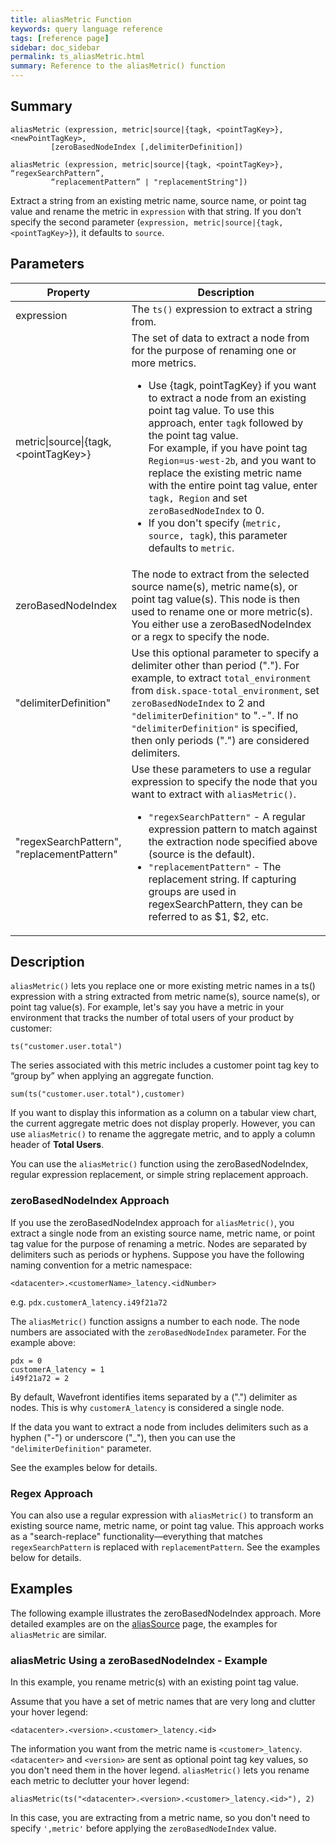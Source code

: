 ```yaml
---
title: aliasMetric Function
keywords: query language reference
tags: [reference page]
sidebar: doc_sidebar
permalink: ts_aliasMetric.html
summary: Reference to the aliasMetric() function
---
```


## Summary

```
aliasMetric (expression, metric|source|{tagk, <pointTagKey>}, <newPointTagKey>,
         [zeroBasedNodeIndex [,delimiterDefinition])

aliasMetric (expression, metric|source|{tagk, <pointTagKey>}, “regexSearchPattern”,
         “replacementPattern” | "replacementString"])
```

Extract a string from an existing metric name, source name, or point tag value and rename the metric in `expression` with that string. If you don't specify the second parameter (`expression, metric|source|{tagk, <pointTagKey>}`), it defaults to `source`.

## Parameters

<table>
<tbody>
<thead>
<tr><th width="30%">Property</th><th width="70%">Description</th></tr>
</thead>
<tr>
<td>expression</td>
<td>The <code>ts()</code> expression to extract a string from.</td>
</tr>
<tr>
<td>metric&vert;source&vert;&#123;tagk,&lt;pointTagKey&gt;&#125;</td>
<td>The set of data to extract a node from for the purpose of renaming one or more metrics.
<ul>
<li>Use &#123;tagk, pointTagKey&#125; if you want to extract a node from an existing point tag value. To use this approach, enter <code>tagk</code> followed by the point tag value. <div>For example, if you have point tag <code>Region=us-west-2b</code>, and you want to replace the existing metric name with the entire point tag value, enter <code>tagk, Region</code> and set <code>zeroBasedNodeIndex</code> to 0.</div></li>
<li>If you don't specify (<code>metric, source, tagk</code>), this parameter defaults to <code>metric</code>.</li></ul> </td>
</tr>
<tr>
<td>zeroBasedNodeIndex</td>
<td>The node to extract from the selected source name(s), metric name(s), or point tag value(s). This node is then used to rename one or more metric(s). You either use a zeroBasedNodeIndex or a regx to specify the node. </td>
</tr>
<tr>
<td>"delimiterDefinition" </td>
<td>Use this optional parameter to specify a delimiter other than period ("."). For example, to extract <code>total_environment</code> from <code>disk.space-total_environment</code>, set <code>zeroBasedNodeIndex</code> to 2 and <code>"delimiterDefinition"</code> to ".-". If no <code>"delimiterDefinition"</code> is specified, then only periods (".") are considered delimiters.</td>
</tr>
<tr>
<td>"regexSearchPattern", "replacementPattern"</td>
<td>Use these parameters to use a regular expression to specify the node that you want to extract with <code>aliasMetric()</code>.
<ul>
<li><code>"regexSearchPattern"</code> - A regular expression pattern to match against the extraction node specified above (source is the default).</li>
<li><code>"replacementPattern"</code> - The replacement string. If capturing groups are used in regexSearchPattern, they can be referred to as $1, $2, etc.
</li>
</ul> </td>
</tr>
</tbody>
</table>

## Description

`aliasMetric()` lets you replace one or more existing metric names in a ts() expression with a string extracted from metric name(s), source name(s), or point tag value(s). For example, let's say you have a metric in your environment that tracks the number of total users of your product by customer:

`ts("customer.user.total")`

The series associated with this metric includes a customer point tag key to “group by” when applying an aggregate function.

`sum(ts("customer.user.total"),customer)`

If you want to display this information as a column on a tabular view chart, the current aggregate metric does not display properly. However, you can use `aliasMetric()` to rename the aggregate metric, and to apply a column header of **Total Users**.

You can use the `aliasMetric()` function using the zeroBasedNodeIndex, regular expression replacement, or simple string replacement approach.

### zeroBasedNodeIndex Approach

If you use the zeroBasedNodeIndex approach for `aliasMetric()`, you extract a single node from an existing source name, metric name, or point tag value for the purpose of renaming a metric. Nodes are separated by delimiters such as periods or hyphens. Suppose you have the following naming convention for a metric namespace:

```
<datacenter>.<customerName>_latency.<idNumber>
```

e.g. `pdx.customerA_latency.i49f21a72`

The `aliasMetric()` function assigns a number to each node. The node numbers are associated with the `zeroBasedNodeIndex` parameter. For the example above:

```
pdx = 0
customerA_latency = 1
i49f21a72 = 2
```

By default, Wavefront identifies items separated by a (".") delimiter as nodes. This is why `customerA_latency` is considered a single node.

If the data you want to extract a node from includes delimiters such as a hyphen ("-") or underscore ("_"), then you can use the `"delimiterDefinition"` parameter.

See the examples below for details.

### Regex Approach

You can also use a regular expression with `aliasMetric()` to transform an existing source name, metric name, or point tag value.  This approach works as a "search-replace" functionality&mdash;everything that matches `regexSearchPattern` is replaced with `replacementPattern`. See the examples below for details.


## Examples

The following example illustrates the zeroBasedNodeIndex approach. More detailed examples are on the [aliasSource](ts_aliasSource.html) page, the examples for `aliasMetric` are similar. 

### aliasMetric Using a zeroBasedNodeIndex - Example

In this example, you rename metric(s) with an existing point tag value.

Assume that you have a set of metric names that are very long and clutter your hover legend:

```
<datacenter>.<version>.<customer>_latency.<id>
```

The information you want from the metric name is `<customer>_latency`. `<datacenter>` and `<version>` are sent as optional point tag key values, so you don't need them in the hover legend. `aliasMetric()` lets you rename each metric to declutter your hover legend:

```
aliasMetric(ts("<datacenter>.<version>.<customer>_latency.<id>"), 2)
```

In this case, you are extracting from a metric name, so you don't need to specify `',metric'` before applying the `zeroBasedNodeIndex` value.

<!---### aliasMetric using a Regular Expression - Example

TBD--->
